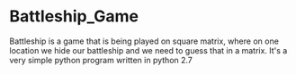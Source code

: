 # Battleship_Game
Battleship is a game that is being played on square matrix, where on one location we hide our battleship and we need to guess that in a matrix. It's a very simple python program written in python 2.7
